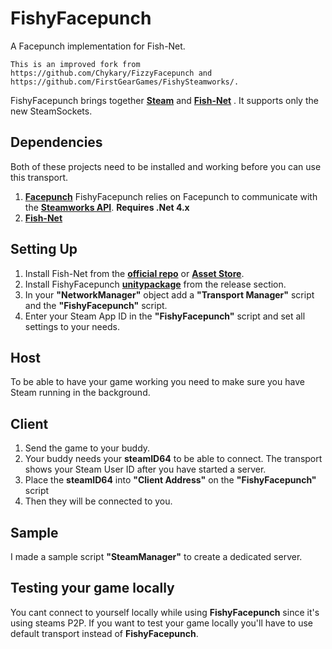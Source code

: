 # FishyFacepunch

A Facepunch implementation for Fish-Net.

	This is an improved fork from https://github.com/Chykary/FizzyFacepunch and https://github.com/FirstGearGames/FishySteamworks/.

FishyFacepunch brings together **[Steam](https://store.steampowered.com)** and **[Fish-Net](https://github.com/FirstGearGames/FishNet)** . It supports only the new SteamSockets.

## Dependencies
Both of these projects need to be installed and working before you can use this transport.
1. **[Facepunch](https://github.com/Facepunch/Facepunch.Steamworks)** FishyFacepunch relies on Facepunch to communicate with the **[Steamworks API](https://partner.steamgames.com/doc/sdk)**. **Requires .Net 4.x**  
2. **[Fish-Net](https://github.com/FirstGearGames/FishNet)**

## Setting Up

1. Install Fish-Net from the **[official repo](https://github.com/FirstGearGames/FishNet/releases)** or **[Asset Store](https://assetstore.unity.com/packages/tools/network/fish-net-networking-evolved-207815)**.
2. Install FishyFacepunch **[unitypackage](https://github.com/FirstGearGames/FishyFacepunch/releases)** from the release section.
3. In your **"NetworkManager"** object add a  **"Transport Manager"** script and the **"FishyFacepunch"** script.
4. Enter your Steam App ID in the **"FishyFacepunch"** script and set all settings to your needs.

## Host
To be able to have your game working you need to make sure you have Steam running in the background.

## Client
1. Send the game to your buddy.
2. Your buddy needs your **steamID64** to be able to connect. The transport shows your Steam User ID after you have started a server.
3. Place the **steamID64** into **"Client Address"** on the **"FishyFacepunch"** script
5. Then they will be connected to you.

## Sample
I made a sample script **"SteamManager"** to create a dedicated server.

## Testing your game locally
You cant connect to yourself locally while using **FishyFacepunch** since it's using steams P2P. If you want to test your game locally you'll have to use default transport instead of **FishyFacepunch**.
